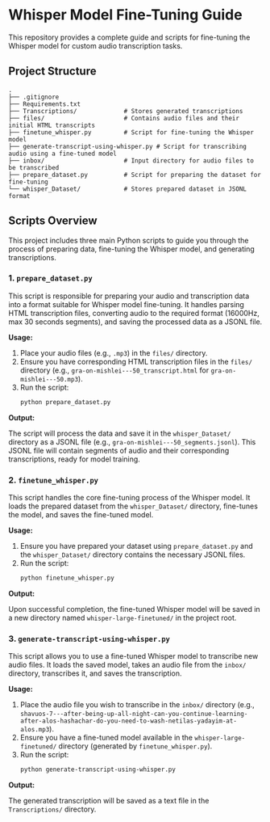 # Whisper Model Fine-Tuning Guide

This repository provides a complete guide and scripts for fine-tuning the Whisper model for custom audio transcription tasks.

## Project Structure

```
.
├── .gitignore
├── Requirements.txt
├── Transcriptions/             # Stores generated transcriptions
├── files/                      # Contains audio files and their initial HTML transcripts
├── finetune_whisper.py         # Script for fine-tuning the Whisper model
├── generate-transcript-using-whisper.py # Script for transcribing audio using a fine-tuned model
├── inbox/                      # Input directory for audio files to be transcribed
├── prepare_dataset.py          # Script for preparing the dataset for fine-tuning
└── whisper_Dataset/            # Stores prepared dataset in JSONL format
```

## Scripts Overview

This project includes three main Python scripts to guide you through the process of preparing data, fine-tuning the Whisper model, and generating transcriptions.

### 1. `prepare_dataset.py`

This script is responsible for preparing your audio and transcription data into a format suitable for Whisper model fine-tuning. It handles parsing HTML transcription files, converting audio to the required format (16000Hz, max 30 seconds segments), and saving the processed data as a JSONL file.

**Usage:**

1.  Place your audio files (e.g., `.mp3`) in the `files/` directory.
2.  Ensure you have corresponding HTML transcription files in the `files/` directory (e.g., `gra-on-mishlei---50_transcript.html` for `gra-on-mishlei---50.mp3`).
3.  Run the script:
    ```bash
    python prepare_dataset.py
    ```

**Output:**

The script will process the data and save it in the `whisper_Dataset/` directory as a JSONL file (e.g., `gra-on-mishlei---50_segments.jsonl`). This JSONL file will contain segments of audio and their corresponding transcriptions, ready for model training.

### 2. `finetune_whisper.py`

This script handles the core fine-tuning process of the Whisper model. It loads the prepared dataset from the `whisper_Dataset/` directory, fine-tunes the model, and saves the fine-tuned model.

**Usage:**

1.  Ensure you have prepared your dataset using `prepare_dataset.py` and the `whisper_Dataset/` directory contains the necessary JSONL files.
2.  Run the script:
    ```bash
    python finetune_whisper.py
    ```

**Output:**

Upon successful completion, the fine-tuned Whisper model will be saved in a new directory named `whisper-large-finetuned/` in the project root.

### 3. `generate-transcript-using-whisper.py`

This script allows you to use a fine-tuned Whisper model to transcribe new audio files. It loads the saved model, takes an audio file from the `inbox/` directory, transcribes it, and saves the transcription.

**Usage:**

1.  Place the audio file you wish to transcribe in the `inbox/` directory (e.g., `shavuos-7---after-being-up-all-night-can-you-continue-learning-after-alos-hashachar-do-you-need-to-wash-netilas-yadayim-at-alos.mp3`).
2.  Ensure you have a fine-tuned model available in the `whisper-large-finetuned/` directory (generated by `finetune_whisper.py`).
3.  Run the script:
    ```bash
    python generate-transcript-using-whisper.py
    ```

**Output:**

The generated transcription will be saved as a text file in the `Transcriptions/` directory.